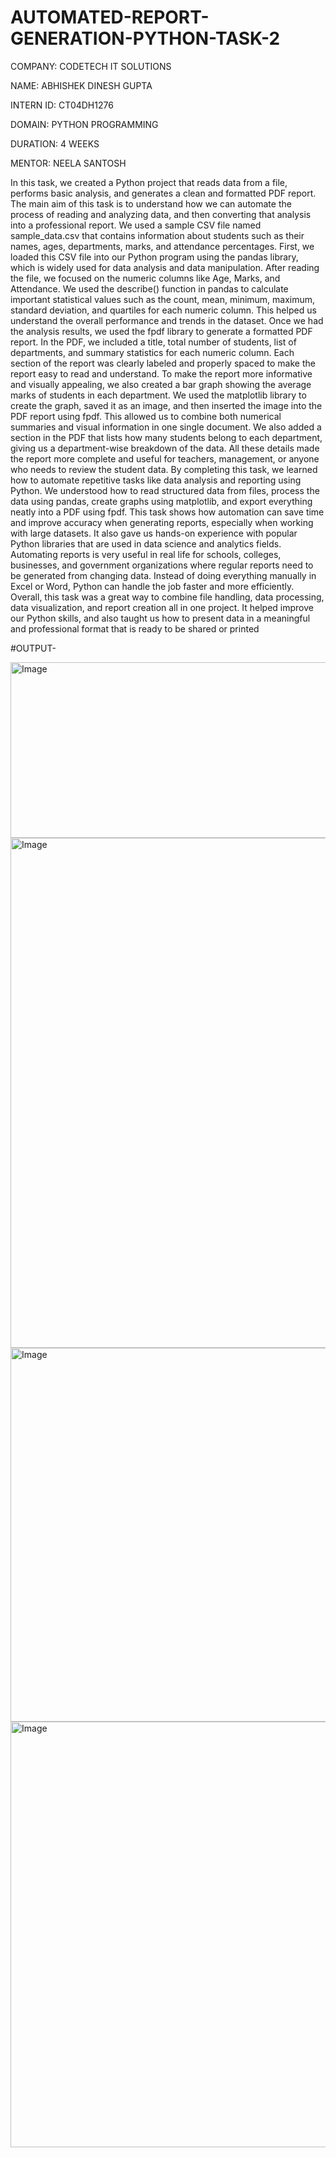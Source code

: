 # AUTOMATED-REPORT-GENERATION-PYTHON-TASK-2

COMPANY: CODETECH IT SOLUTIONS

NAME: ABHISHEK DINESH GUPTA

INTERN ID: CT04DH1276

DOMAIN: PYTHON PROGRAMMING

DURATION: 4 WEEKS

MENTOR: NEELA SANTOSH

In this task, we created a Python project that reads data from a file, performs basic analysis, and generates a clean and formatted PDF report. The main aim of this task is to understand how we can automate the process of reading and analyzing data, and then converting that analysis into a professional report. We used a sample CSV file named sample_data.csv that contains information about students such as their names, ages, departments, marks, and attendance percentages. First, we loaded this CSV file into our Python program using the pandas library, which is widely used for data analysis and data manipulation. After reading the file, we focused on the numeric columns like Age, Marks, and Attendance. We used the describe() function in pandas to calculate important statistical values such as the count, mean, minimum, maximum, standard deviation, and quartiles for each numeric column. This helped us understand the overall performance and trends in the dataset. Once we had the analysis results, we used the fpdf library to generate a formatted PDF report. In the PDF, we included a title, total number of students, list of departments, and summary statistics for each numeric column. Each section of the report was clearly labeled and properly spaced to make the report easy to read and understand. To make the report more informative and visually appealing, we also created a bar graph showing the average marks of students in each department. We used the matplotlib library to create the graph, saved it as an image, and then inserted the image into the PDF report using fpdf. This allowed us to combine both numerical summaries and visual information in one single document. We also added a section in the PDF that lists how many students belong to each department, giving us a department-wise breakdown of the data. All these details made the report more complete and useful for teachers, management, or anyone who needs to review the student data. By completing this task, we learned how to automate repetitive tasks like data analysis and reporting using Python. We understood how to read structured data from files, process the data using pandas, create graphs using matplotlib, and export everything neatly into a PDF using fpdf. This task shows how automation can save time and improve accuracy when generating reports, especially when working with large datasets. It also gave us hands-on experience with popular Python libraries that are used in data science and analytics fields. Automating reports is very useful in real life for schools, colleges, businesses, and government organizations where regular reports need to be generated from changing data. Instead of doing everything manually in Excel or Word, Python can handle the job faster and more efficiently. Overall, this task was a great way to combine file handling, data processing, data visualization, and report creation all in one project. It helped improve our Python skills, and also taught us how to present data in a meaningful and professional format that is ready to be shared or printed

#OUTPUT-

<img width="860" height="281" alt="Image" src="https://github.com/user-attachments/assets/ee65f2ae-83d0-478f-9d5e-ae00f2e2437e" />


<img width="987" height="816" alt="Image" src="https://github.com/user-attachments/assets/655341b0-7790-441f-88cb-caf42ad58014" />


<img width="982" height="598" alt="Image" src="https://github.com/user-attachments/assets/2f19f828-f3ec-4973-b2fb-b055b6466c3e" />


<img width="735" height="681" alt="Image" src="https://github.com/user-attachments/assets/a031aed4-b60e-44ea-a13a-f795637e4753" />

